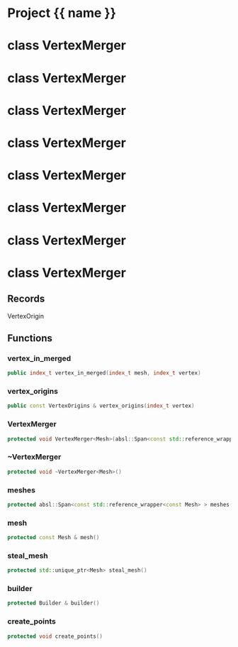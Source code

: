 <script setup>
import {useRoute} from 'vitepress'
const {path} = useRoute()
const tokens = path.split('/')
const words = tokens[2].split('-');
for (let i = 0; i < words.length; i++) {
    words[i] = words[i].charAt(0).toUpperCase() + words[i].slice(1);
    words[i] = words[i].replace('geode', 'Geode')
}
const name = words.join('-');
</script>
# Project {{ name }}

# class VertexMerger


# class VertexMerger


# class VertexMerger


# class VertexMerger


# class VertexMerger


# class VertexMerger


# class VertexMerger


# class VertexMerger


## Records

VertexOrigin



## Functions

### vertex_in_merged

```cpp
public index_t vertex_in_merged(index_t mesh, index_t vertex)
```


### vertex_origins

```cpp
public const VertexOrigins & vertex_origins(index_t vertex)
```


### VertexMerger

```cpp
protected void VertexMerger<Mesh>(absl::Span<const std::reference_wrapper<const Mesh> > meshes, double epsilon)
```


### ~VertexMerger

```cpp
protected void ~VertexMerger<Mesh>()
```


### meshes

```cpp
protected absl::Span<const std::reference_wrapper<const Mesh> > meshes()
```


### mesh

```cpp
protected const Mesh & mesh()
```


### steal_mesh

```cpp
protected std::unique_ptr<Mesh> steal_mesh()
```


### builder

```cpp
protected Builder & builder()
```


### create_points

```cpp
protected void create_points()
```




